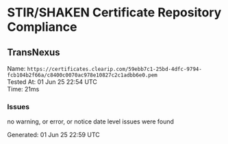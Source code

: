 # STIR/SHAKEN Certificate Repository Compliance

## TransNexus

Name: `https://certificates.clearip.com/59ebb7c1-25bd-4dfc-9794-fcb104b2f66a/c8400c0070ac978e10827c2c1adbb6e0.pem`\
Tested At: 01 Jun 25 22:54 UTC\
Time: 21ms

### Issues

no warning, or error, or notice date level issues were found

Generated: 01 Jun 25 22:59 UTC